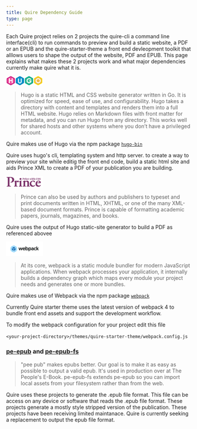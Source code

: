 ```yaml
---
title: Quire Dependency Guide
type: page
---
```


Each Quire project relies on 2 projects the quire-cli a command line interface(cli) to run commands to preview and build a static website, a PDF or an EPUB and the quire-starter-theme a front end devleopment toolkit that alllows users to shape the output of the website, PDF and EPUB. This page explains what makes these 2 projects work and what major dependencies currently make quire what it is.

<a alt="HUGO" title="HUGO" href="https://gohugo.io/"><img src="../images/hugo-logo.png" alt="HUGO" title="HUGO" width="100"/></a>

> Hugo is a static HTML and CSS website generator written in Go. It is optimized for speed, ease of use, and configurability. Hugo takes a directory with content and templates and renders them into a full HTML website. Hugo relies on Markdown files with front matter for metadata, and you can run Hugo from any directory. This works well for shared hosts and other systems where you don’t have a privileged account.

Quire makes use of Hugo via the npm package <a href="https://www.npmjs.com/package/hugo-bin"/>`hugo-bin`</a>

Quire uses hugo's cli, templating system and http server. to create a way to preview your site while editig the front end code, build a static html site and aids Prince XML to create a PDF of your publication you are building.

<a  alt="Prince XML" title="Prince XML" href="https://www.princexml.com/"><img src="../images/prince-xml-logo.png" alt="Prince XML" title="Prince XML" width="100"/></a>

> Prince can also be used by authors and publishers to typeset and print documents written in HTML, XHTML, or one of the many XML-based document formats. Prince is capable of formatting academic papers, journals, magazines, and books.

Quire uses the output of Hugo static-site generator to build a PDF as referenced abovee

<a href="https://webpack.js.org/" alt="webpack" title="webpack" ><img src="../images/webpack-logo.png" alt="webpack" title="webpack" width="100"/></a>

> At its core, webpack is a static module bundler for modern JavaScript applications. When webpack processes your application, it internally builds a dependency graph which maps every module your project needs and generates one or more bundles.

Quire makes use of Webpack via the npm package <a href="https://www.npmjs.com/package/webpack"/>`webpack`</a>

Currently Quire starter theme uses the latest version of webpack 4 to bundle front end assets and support the development workflow. 

To modify the webpack configuration for your project edit this file 

`<your-project-directory>/themes/quire-starter-theme/webpack.config.js`

### [pe-epub](https://github.com/peoples-e/pe-epub) and [pe-epub-fs](https://github.com/peoples-e/pe-epub-fs)

>"pee pub" makes epubs better. Our goal is to make it as easy as possible to output a valid epub. It's used in production over at The People's E-Book. pe-epub-fs extends pe-epub so you can import local assets from your filesystem rather than from the web.

Quire uses these projects to generate the .epub file format. This file can be access on any device or software that reads the .epub file format. These projects generate a mostly style stripped version of the publication. These projects have been receiving limited maintanace. Quire is currently seeking a replacement to output the epub file format.
